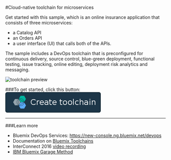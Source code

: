 #Cloud-native toolchain for microservices

Get started with this sample, which is an online insurance application that consists of three microservices:
- a Catalog API
- an Orders API
- a user interface (UI) that calls both of the APIs.

The sample includes a DevOps toolchain that is preconfigured for continuous delivery, source control, blue-green deployment, functional testing, issue tracking, online editing, deployment risk analytics and messaging.

![toolchain preview](./.bluemix/dra_toolchain.png)

###To get started, click this button:
[![Deploy To Bluemix](./.bluemix/create_toolchain_button.png)](https://new-console.ng.bluemix.net/devops/setup/deploy/?repository=https%3A//github.com//IBM-Bluemix/insurance-toolchain.git)

---
###Learn more

* Bluemix DevOps Services: https://new-console.ng.bluemix.net/devops
* Documentation on [Bluemix Toolchains](https://new-console.ng.bluemix.net/docs/toolchains/toolchains_overview.html)
* InterConnect 2016 [video recording](https://vimeo.com/156126035/8b04b8878a)
* [IBM Bluemix Garage Method](https://www.ibm.com/devops/method)
